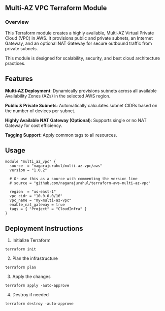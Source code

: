 ## Multi-AZ VPC Terraform Module

### Overview

This Terraform module creates a highly available, Multi-AZ Virtual Private Cloud (VPC) in AWS. It provisions public and private subnets, an Internet Gateway, and an optional NAT Gateway for secure outbound traffic from private subnets. 

This module is designed for scalability, security, and best cloud architecture practices.

## Features

**Multi-AZ Deployment**: Dynamically provisions subnets across all available Availability Zones (AZs) in the selected AWS region.

**Public & Private Subnets**: Automatically calculates subnet CIDRs based on the number of devices per subnet.

**Highly Available NAT Gateway (Optional)**: Supports single or no NAT Gateway for cost efficiency.

**Tagging Support**: Apply common tags to all resources.


## Usage

```hcl
module "multi_az_vpc" {
  source  = "nagarajurahul/multi-az-vpc/aws"
  version = "1.0.2"

  # Or use this as a source with commenting the version line
  # source = "github.com/nagarajurahul/terraform-aws-multi-az-vpc"
  
  region  = "us-east-1"
  vpc_cidr = "10.0.0.0/16"
  vpc_name = "my-multi-az-vpc"
  enable_nat_gateway = true
  tags = { "Project" = "CloudInfra" }
}
```

## Deployment Instructions

1. Initialize Terraform

```
terraform init
```

2. Plan the infrastructure

```
terraform plan
```

3. Apply the changes

```
terraform apply -auto-approve
```

4. Destroy if needed

```
terraform destroy -auto-approve
```
